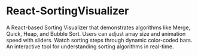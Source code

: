 # React-SortingVisualizer
A React-based Sorting Visualizer that demonstrates algorithms like Merge, Quick, Heap, and Bubble Sort. Users can adjust array size and animation speed with sliders. Watch sorting steps through dynamic color-coded bars. An interactive tool for understanding sorting algorithms in real-time.
